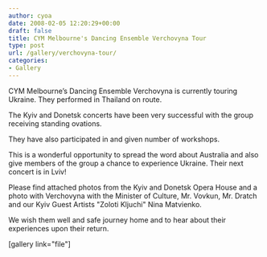 ```yaml
---
author: cyoa
date: 2008-02-05 12:20:29+00:00
draft: false
title: CYM Melbourne's Dancing Ensemble Verchovyna Tour
type: post
url: /gallery/verchovyna-tour/
categories:
- Gallery
---
```


CYM Melbourne’s Dancing Ensemble Verchovyna is currently touring Ukraine. They performed in Thailand on route.

The Kyiv and Donetsk concerts have been very successful with the group receiving standing ovations.

They have also participated in and given number of workshops.

This is a wonderful opportunity to spread the word about Australia and also give members of the group a chance to experience Ukraine. Their next concert is in Lviv!

Please find attached photos from the Kyiv and Donetsk Opera House and a photo with Verchovyna with the Minister of Culture, Mr. Vovkun, Mr. Dratch and our Kyiv Guest Artists "Zoloti Kljuchi" Nina Matvienko.

We wish them well and safe journey home and to hear about their experiences upon their return.

[gallery link="file"]
